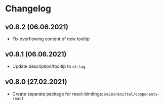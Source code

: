 # Changelog

## v0.8.2 (06.06.2021)

* Fix overflowing content of new tooltip

## v0.8.1 (06.06.2021)

* Update description/tooltip to `sk-tag`

## v0.8.0 (27.02.2021)

* Create separate package for react-bindings: `@simonknittel/components-react`
